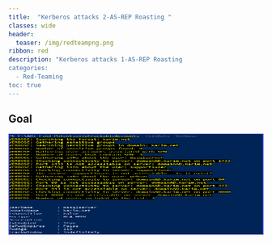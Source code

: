 ```yaml
---
title:  "Kerberos attacks 2-AS-REP Roasting "
classes: wide
header:
  teaser: /img/redteampng.png
ribbon: red
description: "Kerberos attacks 1-AS-REP Roasting
categories:
  - Red-Teaming
toc: true
---
```

## Goal

<img src="/img/kerberosting/11.png" alt="Getting-gz" width="1000" height="200"> 
